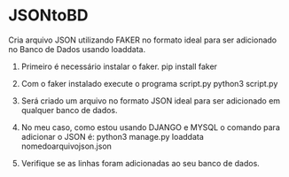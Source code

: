 # JSONtoBD
Cria arquivo JSON utilizando FAKER no formato ideal para ser adicionado no Banco de Dados usando loaddata.

1) Primeiro é necessário instalar o faker.
    pip install faker
    
2) Com o faker instalado execute o programa script.py
    python3 script.py

3) Será criado um arquivo no formato JSON ideal para ser adicionado em qualquer banco de dados.

4) No meu caso, como estou usando DJANGO e MYSQL o comando para adicionar o JSON é:
    python3 manage.py loaddata nomedoarquivojson.json

5) Verifique se as linhas foram adicionadas ao seu banco de dados.
